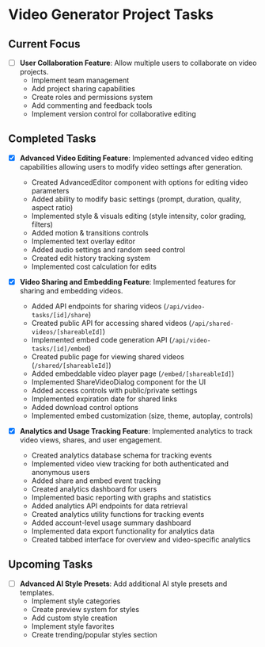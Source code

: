 # Video Generator Project Tasks

## Current Focus
- [ ] **User Collaboration Feature**: Allow multiple users to collaborate on video projects.
  - Implement team management
  - Add project sharing capabilities
  - Create roles and permissions system
  - Add commenting and feedback tools
  - Implement version control for collaborative editing

## Completed Tasks

- [x] **Advanced Video Editing Feature**: Implemented advanced video editing capabilities allowing users to modify video settings after generation.
  - Created AdvancedEditor component with options for editing video parameters
  - Added ability to modify basic settings (prompt, duration, quality, aspect ratio)
  - Implemented style & visuals editing (style intensity, color grading, filters)
  - Added motion & transitions controls
  - Implemented text overlay editor
  - Added audio settings and random seed control
  - Created edit history tracking system
  - Implemented cost calculation for edits

- [x] **Video Sharing and Embedding Feature**: Implemented features for sharing and embedding videos.
  - Added API endpoints for sharing videos (`/api/video-tasks/[id]/share`)
  - Created public API for accessing shared videos (`/api/shared-videos/[shareableId]`)
  - Implemented embed code generation API (`/api/video-tasks/[id]/embed`)
  - Created public page for viewing shared videos (`/shared/[shareableId]`)
  - Added embeddable video player page (`/embed/[shareableId]`)
  - Implemented ShareVideoDialog component for the UI
  - Added access controls with public/private settings
  - Implemented expiration date for shared links
  - Added download control options
  - Implemented embed customization (size, theme, autoplay, controls)

- [x] **Analytics and Usage Tracking Feature**: Implemented analytics to track video views, shares, and user engagement.
  - Created analytics database schema for tracking events
  - Implemented video view tracking for both authenticated and anonymous users
  - Added share and embed event tracking
  - Created analytics dashboard for users
  - Implemented basic reporting with graphs and statistics
  - Added analytics API endpoints for data retrieval
  - Created analytics utility functions for tracking events
  - Added account-level usage summary dashboard
  - Implemented data export functionality for analytics data
  - Created tabbed interface for overview and video-specific analytics

## Upcoming Tasks

- [ ] **Advanced AI Style Presets**: Add additional AI style presets and templates.
  - Implement style categories
  - Create preview system for styles
  - Add custom style creation
  - Implement style favorites
  - Create trending/popular styles section 